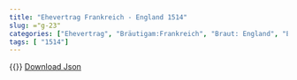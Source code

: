 ```yaml
---
title: "Ehevertrag Frankreich - England 1514"
slug: ="g-23"
categories: ["Ehevertrag", "Bräutigam:Frankreich", "Braut: England", "Eheschließung vollzogen?:Ja", "verschiedenkonfessionelle Ehe?:Nein", "Dynastie Bräutigam:Valois", "Akteur Bräutigam:Valois", "Akteur Braut:Tudor", "Textbezug?:ja", "Ständisch?:nein", "Ratifikation?:nein", "Sonstiges?:ja", "Bräutigam:Frankreich", "Braut: England"]
tags: [ "1514"]
---
```

<!--more-->
{{<v6>}}
[Download Json](/vertraege/vertrag-23.json)